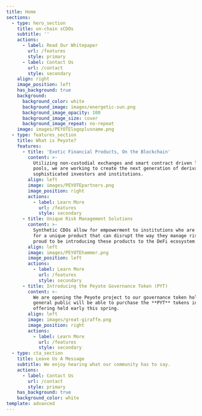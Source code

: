 ```yaml
---
title: Home
sections:
  - type: hero_section
    title: on-chain sCDOs
    subtitle: ''
    actions:
      - label: Read Our Whitepaper
        url: /features
        style: primary
      - label: Contact Us
        url: /contact
        style: secondary
    align: right
    image_position: left
    has_background: true
    background:
      background_color: white
      background_image: images/energetic-sun.png
      background_image_opacity: 100
      background_image_size: cover
      background_image_repeat: no-repeat
    image: images/PEYOTElogoplusname.png
  - type: features_section
    title: What is Peyote?
    features:
      - title: 'Exotic Financial Products, On the Blockchain'
        content: >-
          Utilizing non-custodial exchanges and smart contract driven lending
          pools, we are working to create the next generation of derivatives for
          sophisticated investors and institutions. 
        align: left
        image: images/PEYOTEpartners.png
        image_position: right
        actions:
          - label: Learn More
            url: /features
            style: secondary
      - title: Unique Risk Management Solutions
        content: >-
          Synthetic CDOs allow for empowerment to institutions who are looking
          for a unique product that can disrupt the way they manage risk. We are
          proud to be introducing these products to the DeFi ecosystem.
        align: left
        image: images/PEYOTEhammer.png
        image_position: left
        actions:
          - label: Learn More
            url: /features
            style: secondary
      - title: Introducing the Peyote Governance Token (PYT)
        content: >-
          We are opening the Peyote project to our governance token holders. The
          general public will be able to purchase the **PYT** tokens in an
          offering held early this spring.
        align: left
        image: images/great-giraffe.png
        image_position: right
        actions:
          - label: Learn More
            url: /features
            style: secondary
  - type: cta_section
    title: Leave Us A Message
    subtitle: We enjoy hearing what our community has to say.
    actions:
      - label: Contact Us
        url: /contact
        style: primary
    has_background: true
    background_color: white
template: advanced
---
```

